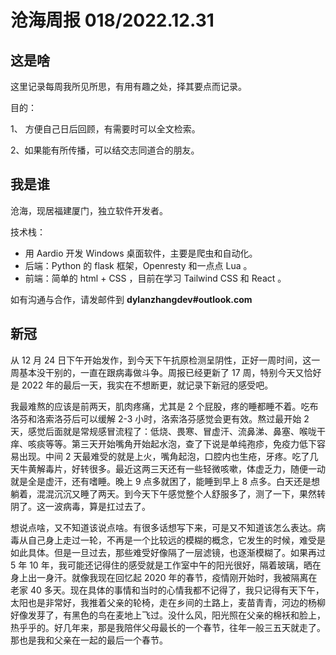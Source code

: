 # 沧海周报 018/2022.12.31

## 这是啥

这里记录每周我所见所思，有用有趣之处，择其要点而记录。

目的：

1、 方便自己日后回顾，有需要时可以全文检索。

2、如果能有所传播，可以结交志同道合的朋友。

## 我是谁

沧海，现居福建厦门，独立软件开发者。

技术栈：

- 用 Aardio 开发 Windows 桌面软件，主要是爬虫和自动化。
- 后端：Python 的 flask 框架，Openresty 和一点点 Lua 。
- 前端：简单的 html + CSS ，目前在学习 Tailwind CSS 和 React 。

如有沟通与合作，请发邮件到 **dylanzhangdev#outlook.com**

## 新冠

从 12 月 24 日下午开始发作，到今天下午抗原检测呈阴性，正好一周时间，这一周基本没干别的，一直在跟病毒做斗争。周报已经更新了 17 周，特别今天又恰好是 2022 年的最后一天，我实在不想断更，就记录下新冠的感受吧。

我最难熬的应该是前两天，肌肉疼痛，尤其是 2 个屁股，疼的睡都睡不着。吃布洛芬和洛索洛芬后可以缓解 2-3 小时，洛索洛芬感觉会更有效。熬过最开始 2 天，感觉后面就是常规感冒流程了：低烧、畏寒、冒虚汗、流鼻涕、鼻塞、喉咙干痒、咳痰等等。第三天开始嘴角开始起水泡，查了下说是单纯孢疹，免疫力低下容易出现。中间 2 天最难受的就是上火，嘴角起泡，口腔内也生疮，牙疼。吃了几天牛黄解毒片，好转很多。最近这两三天还有一些轻微咳嗽，体虚乏力，随便一动就是全是虚汗，还有嗜睡。晚上 9 点多就困了，能睡到早上 8 点多。白天还是想躺着，混混沉沉又睡了两天。到今天下午感觉整个人舒服多了，测了一下，果然转阴了。这一波病毒，算是扛过去了。

想说点啥，又不知道该说点啥。有很多话想写下来，可是又不知道该怎么表达。病毒从自己身上走过一轮，不再是一个比较远的模糊的概念，它发生的时候，难受是如此具体。但是一旦过去，那些难受好像隔了一层滤镜，也逐渐模糊了。如果再过 5 年 10 年，我可能还记得住的感受就是工作室中午的阳光很好，隔着玻璃，晒在身上出一身汗。就像我现在回忆起 2020 年的春节，疫情刚开始时，我被隔离在老家 40 多天。现在具体的事情和当时的心情我都不记得了，我只记得有天下午，太阳也是非常好，我推着父亲的轮椅，走在乡间的土路上，麦苗青青，河边的杨柳好像发芽了，有黑色的鸟在麦地上飞过。没什么风，阳光照在父亲的棉袄和脸上，热乎乎的。好几年来，那是我陪伴父母最长的一个春节，往年一般三五天就走了。那也是我和父亲在一起的最后一个春节。

